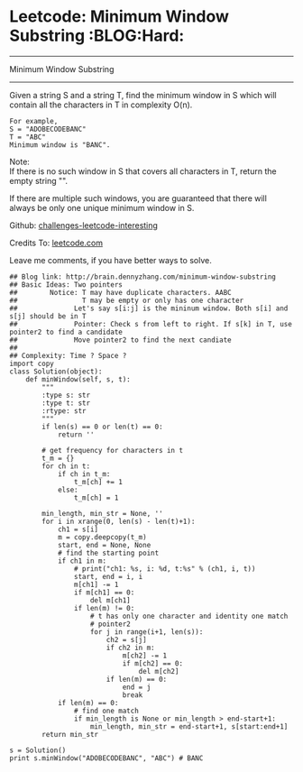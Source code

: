 # Leetcode: Minimum Window Substring     :BLOG:Hard:


---

Minimum Window Substring  

---

Given a string S and a string T, find the minimum window in S which will contain all the characters in T in complexity O(n).  

    For example,
    S = "ADOBECODEBANC"
    T = "ABC"
    Minimum window is "BANC".

Note:  
If there is no such window in S that covers all characters in T, return the empty string "".  

If there are multiple such windows, you are guaranteed that there will always be only one unique minimum window in S.  

Github: [challenges-leetcode-interesting](https://github.com/DennyZhang/challenges-leetcode-interesting/tree/master/minimum-window-substring)  

Credits To: [leetcode.com](https://leetcode.com/problems/minimum-window-substring/description/)  

Leave me comments, if you have better ways to solve.  

    ## Blog link: http://brain.dennyzhang.com/minimum-window-substring
    ## Basic Ideas: Two pointers
    ##        Notice: T may have duplicate characters. AABC
    ##                T may be empty or only has one character
    ##              Let's say s[i:j] is the mininum window. Both s[i] and s[j] should be in T
    ##              Pointer: Check s from left to right. If s[k] in T, use pointer2 to find a candidate
    ##              Move pointer2 to find the next candiate
    ##
    ## Complexity: Time ? Space ?
    import copy
    class Solution(object):
        def minWindow(self, s, t):
            """
            :type s: str
            :type t: str
            :rtype: str
            """
            if len(s) == 0 or len(t) == 0:
                return ''
    
            # get frequency for characters in t
            t_m = {}
            for ch in t:
                if ch in t_m:
                    t_m[ch] += 1
                else:
                    t_m[ch] = 1
    
            min_length, min_str = None, ''
            for i in xrange(0, len(s) - len(t)+1):
                ch1 = s[i]
                m = copy.deepcopy(t_m)
                start, end = None, None
                # find the starting point
                if ch1 in m:
                    # print("ch1: %s, i: %d, t:%s" % (ch1, i, t))
                    start, end = i, i
                    m[ch1] -= 1
                    if m[ch1] == 0:
                        del m[ch1]
                    if len(m) != 0:
                        # t has only one character and identity one match
                        # pointer2
                        for j in range(i+1, len(s)):
                            ch2 = s[j]
                            if ch2 in m:
                                m[ch2] -= 1
                                if m[ch2] == 0:
                                    del m[ch2]
                            if len(m) == 0:
                                end = j
                                break
                if len(m) == 0:
                    # find one match
                    if min_length is None or min_length > end-start+1:
                        min_length, min_str = end-start+1, s[start:end+1]
            return min_str
    
    s = Solution()
    print s.minWindow("ADOBECODEBANC", "ABC") # BANC